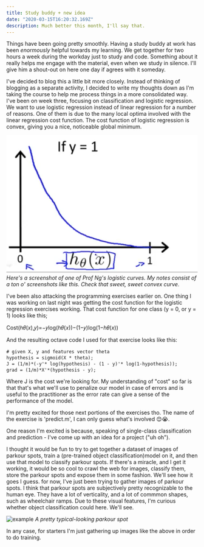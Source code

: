 ```yaml
---
title: Study buddy + new idea
date: "2020-03-15T16:20:32.169Z"
description: Much better this month, I'll say that.
---
```


Things have been going pretty smoothly. Having a study buddy at work has been *enormously* helpful towards my learning. We get together for two hours a week during the workday just to study and code. Something about it really helps me engage with the material, even when we study in silence. I'll give him a shout-out on here one day if agrees with it someday.

I've decided to blog this a little bit more closely. Instead of thinking of blogging as a separate activity, I decided to write my thoughts down as I'm taking the course to help me process things in a more consolidated way. 
I've been on week three, focusing on classification and logistic regression. We want to use logistic regression instead of linear regression for a number of reasons. One of them is due to the many local optima involved with the linear regression cost function. The cost function of logistic regression is convex, giving you a nice, noticeable global minimum.

![example](./logistic.png)
*Here's a screenshot of one of Prof Ng's logistic curves. My notes consist of a ton o' screenshots like this. Check that sweet, sweet convex curve.*

I've been also attacking the programming exercises earlier on. One thing I was working on last night was getting the cost function for the logistic regression exercises working. That cost function for one class (y = 0, or y = 1) looks like this;

Cost(ℎ𝜃(𝑥),𝑦)=−𝑦log(ℎ𝜃(𝑥))−(1−𝑦)log(1−ℎ𝜃(𝑥))


And the resulting octave code I used for that exercise looks like this:

```
# given X, y and features vector theta
hypothesis = sigmoid(X * theta);
J = (1/m)*(-y'* log(hypothesis) - (1 - y)'* log(1-hypothesis));
grad = (1/m)*X'*(hypothesis - y);
```
Where J is the cost we're looking for. My understanding of "cost" so far is that that's what we'll use to penalize our model in case of errors and is useful to the practitioner as the error rate can give a sense of the performance of the model.

I'm pretty excited for those next portions of the exercises tho. The name of the exercise is 'predict.m', I can only guess what's involved 😊😭.

One reason I'm excited is because, speaking of single-class classification and prediction - I've come up with an idea for a project ("uh oh").

I thought it would be fun to try to get together a dataset of images of parkour spots, train a (pre-trained object classification)model on it, and then use that model to classify parkour spots. If there's a miracle, and I get it working, it would be so cool to crawl the web for images, classify them, store the parkour spots and expose them in some fashion. We'll see how it goes I guess. for now, I've just been trying to gather images of parkour spots. I think that parkour spots are subjectively pretty recognizable to the human eye. They have a lot of verticality, and a lot of commmon shapes, such as wheelchair ramps. Due to these visual features, I'm curious whether object classification could here. We'll see.

![example](./pk.png)
*A pretty typical-looking parkour spot*

In any case, for starters I'm just gathering up images like the above in order to do training.